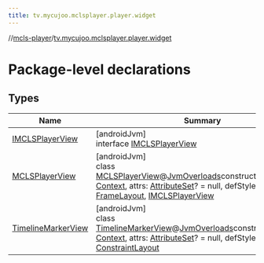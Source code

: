 ```yaml
---
title: tv.mycujoo.mclsplayer.player.widget
---
```

//[mcls-player](../../index.html)/[tv.mycujoo.mclsplayer.player.widget](index.html)



# Package-level declarations



## Types


| Name | Summary |
|---|---|
| [IMCLSPlayerView](-i-m-c-l-s-player-view/index.html) | [androidJvm]<br>interface [IMCLSPlayerView](-i-m-c-l-s-player-view/index.html) |
| [MCLSPlayerView](-m-c-l-s-player-view/index.html) | [androidJvm]<br>class [MCLSPlayerView](-m-c-l-s-player-view/index.html)@[JvmOverloads](https://kotlinlang.org/api/latest/jvm/stdlib/kotlin.jvm/-jvm-overloads/index.html)constructor(context: [Context](https://developer.android.com/reference/kotlin/android/content/Context.html), attrs: [AttributeSet](https://developer.android.com/reference/kotlin/android/util/AttributeSet.html)? = null, defStyleAttr: [Int](https://kotlinlang.org/api/latest/jvm/stdlib/kotlin/-int/index.html) = 0) : [FrameLayout](https://developer.android.com/reference/kotlin/android/widget/FrameLayout.html), [IMCLSPlayerView](-i-m-c-l-s-player-view/index.html) |
| [TimelineMarkerView](-timeline-marker-view/index.html) | [androidJvm]<br>class [TimelineMarkerView](-timeline-marker-view/index.html)@[JvmOverloads](https://kotlinlang.org/api/latest/jvm/stdlib/kotlin.jvm/-jvm-overloads/index.html)constructor(context: [Context](https://developer.android.com/reference/kotlin/android/content/Context.html), attrs: [AttributeSet](https://developer.android.com/reference/kotlin/android/util/AttributeSet.html)? = null, defStyleAttr: [Int](https://kotlinlang.org/api/latest/jvm/stdlib/kotlin/-int/index.html) = 0) : [ConstraintLayout](https://developer.android.com/reference/kotlin/androidx/constraintlayout/widget/ConstraintLayout.html) |

